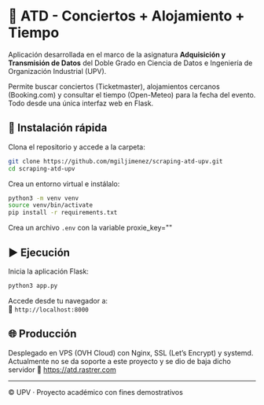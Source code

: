 # 🎵 ATD - Conciertos + Alojamiento + Tiempo

Aplicación desarrollada en el marco de la asignatura **Adquisición y Transmisión de Datos** del Doble Grado en Ciencia de Datos e Ingeniería de Organización Industrial (UPV).

Permite buscar conciertos (Ticketmaster), alojamientos cercanos (Booking.com) y consultar el tiempo (Open-Meteo) para la fecha del evento. Todo desde una única interfaz web en Flask.

## 🚀 Instalación rápida

Clona el repositorio y accede a la carpeta:

```bash
git clone https://github.com/mgiljimenez/scraping-atd-upv.git
cd scraping-atd-upv
```

Crea un entorno virtual e instálalo:

```bash
python3 -m venv venv
source venv/bin/activate
pip install -r requirements.txt
```

Crea un archivo `.env` con la variable proxie_key=""

## ▶️ Ejecución

Inicia la aplicación Flask:

```bash
python3 app.py
```

Accede desde tu navegador a:  
📍 `http://localhost:8000`

## 🌐 Producción

Desplegado en VPS (OVH Cloud) con Nginx, SSL (Let’s Encrypt) y systemd. 
Actualmente no se da soporte a este proyecto y se dio de baja dicho servidor
🔗 https://atd.rastrer.com 

---

© UPV · Proyecto académico con fines demostrativos
